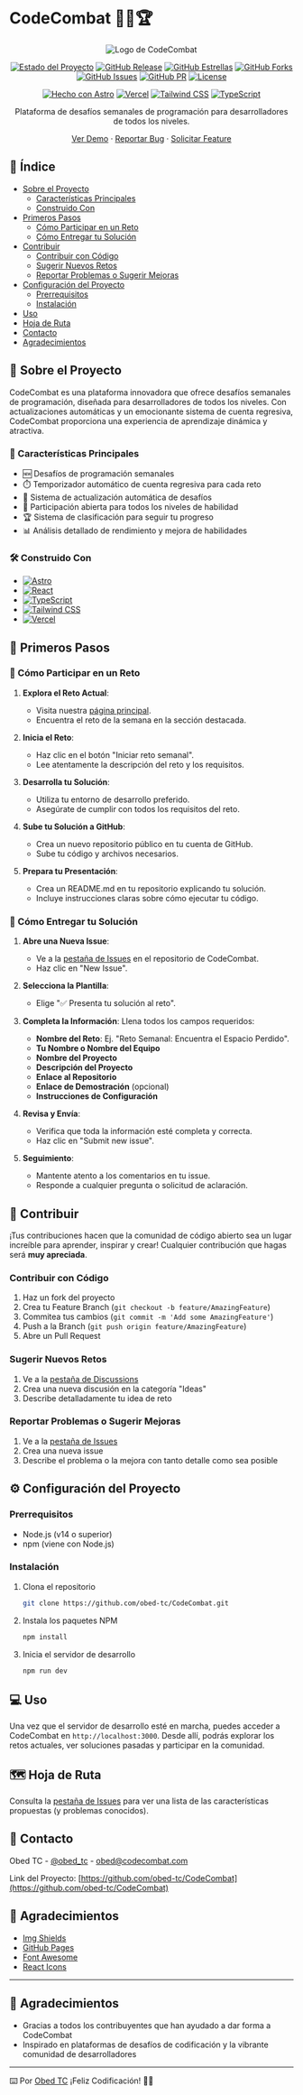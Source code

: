 # CodeCombat 👨‍💻🏆

<div align="center">

![Logo de CodeCombat](/api/placeholder/200/100)

[![Estado del Proyecto](https://img.shields.io/badge/estado-activo-success.svg)]()
[![GitHub Release](https://img.shields.io/github/release/obed-tc/CodeCombat.svg)](https://github.com/obed-tc/CodeCombat/releases/)
[![GitHub Estrellas](https://img.shields.io/github/stars/obed-tc/CodeCombat.svg?style=social&label=Estrella&maxAge=2592000)](https://github.com/obed-tc/CodeCombat/stargazers/)
[![GitHub Forks](https://img.shields.io/github/forks/obed-tc/CodeCombat.svg?style=social&label=Fork&maxAge=2592000)](https://github.com/obed-tc/CodeCombat/network/)
[![GitHub Issues](https://img.shields.io/github/issues/obed-tc/CodeCombat.svg)](https://github.com/obed-tc/CodeCombat/issues/)
[![GitHub PR](https://img.shields.io/github/issues-pr/obed-tc/CodeCombat.svg)](https://github.com/obed-tc/CodeCombat/pulls/)
[![License](https://img.shields.io/badge/License-MIT-blue.svg)](LICENSE.md)

[![Hecho con Astro](https://astro.badg.es/v2/built-with-astro/small.svg)](https://astro.build)
[![Vercel](https://img.shields.io/badge/Vercel-000000?style=for-the-badge&logo=vercel&logoColor=white)](https://vercel.com/)
[![Tailwind CSS](https://img.shields.io/badge/Tailwind_CSS-38B2AC?style=for-the-badge&logo=tailwind-css&logoColor=white)](https://tailwindcss.com/)
[![TypeScript](https://img.shields.io/badge/TypeScript-007ACC?style=for-the-badge&logo=typescript&logoColor=white)](https://www.typescriptlang.org/)

Plataforma de desafíos semanales de programación para desarrolladores de todos los niveles.

[Ver Demo](https://codecombat-demo.vercel.app) · [Reportar Bug](https://github.com/obed-tc/CodeCombat/issues) · [Solicitar Feature](https://github.com/obed-tc/CodeCombat/issues)

</div>

## 📑 Índice

- [Sobre el Proyecto](#-sobre-el-proyecto)
  - [Características Principales](#-características-principales)
  - [Construido Con](#-construido-con)
- [Primeros Pasos](#-primeros-pasos)
  - [Cómo Participar en un Reto](#-cómo-participar-en-un-reto)
  - [Cómo Entregar tu Solución](#-cómo-entregar-tu-solución)
- [Contribuir](#-contribuir)
  - [Contribuir con Código](#contribuir-con-código)
  - [Sugerir Nuevos Retos](#sugerir-nuevos-retos)
  - [Reportar Problemas o Sugerir Mejoras](#reportar-problemas-o-sugerir-mejoras)
- [Configuración del Proyecto](#-configuración-del-proyecto)
  - [Prerrequisitos](#prerrequisitos)
  - [Instalación](#instalación)
- [Uso](#-uso)
- [Hoja de Ruta](#-hoja-de-ruta)
- [Contacto](#-contacto)
- [Agradecimientos](#-agradecimientos)

## 🚀 Sobre el Proyecto

CodeCombat es una plataforma innovadora que ofrece desafíos semanales de programación, diseñada para desarrolladores de todos los niveles. Con actualizaciones automáticas y un emocionante sistema de cuenta regresiva, CodeCombat proporciona una experiencia de aprendizaje dinámica y atractiva.

### 🌟 Características Principales

- 🆕 Desafíos de programación semanales
- ⏱️ Temporizador automático de cuenta regresiva para cada reto
- 🔄 Sistema de actualización automática de desafíos
- 👥 Participación abierta para todos los niveles de habilidad
- 🏆 Sistema de clasificación para seguir tu progreso
- 📊 Análisis detallado de rendimiento y mejora de habilidades

### 🛠 Construido Con

- [![Astro](https://img.shields.io/badge/Astro-0C1222?style=for-the-badge&logo=astro&logoColor=FDFDFE)](https://astro.build/)
- [![React](https://img.shields.io/badge/React-20232A?style=for-the-badge&logo=react&logoColor=61DAFB)](https://reactjs.org/)
- [![TypeScript](https://img.shields.io/badge/TypeScript-007ACC?style=for-the-badge&logo=typescript&logoColor=white)](https://www.typescriptlang.org/)
- [![Tailwind CSS](https://img.shields.io/badge/Tailwind_CSS-38B2AC?style=for-the-badge&logo=tailwind-css&logoColor=white)](https://tailwindcss.com/)
- [![Vercel](https://img.shields.io/badge/Vercel-000000?style=for-the-badge&logo=vercel&logoColor=white)](https://vercel.com/)

## 🏁 Primeros Pasos

### 🎯 Cómo Participar en un Reto

1. **Explora el Reto Actual**: 
   - Visita nuestra [página principal](https://codecombat-demo.vercel.app).
   - Encuentra el reto de la semana en la sección destacada.

2. **Inicia el Reto**:
   - Haz clic en el botón "Iniciar reto semanal".
   - Lee atentamente la descripción del reto y los requisitos.

3. **Desarrolla tu Solución**:
   - Utiliza tu entorno de desarrollo preferido.
   - Asegúrate de cumplir con todos los requisitos del reto.

4. **Sube tu Solución a GitHub**:
   - Crea un nuevo repositorio público en tu cuenta de GitHub.
   - Sube tu código y archivos necesarios.

5. **Prepara tu Presentación**:
   - Crea un README.md en tu repositorio explicando tu solución.
   - Incluye instrucciones claras sobre cómo ejecutar tu código.

### 📝 Cómo Entregar tu Solución

1. **Abre una Nueva Issue**:
   - Ve a la [pestaña de Issues](https://github.com/obed-tc/CodeCombat/issues) en el repositorio de CodeCombat.
   - Haz clic en "New Issue".

2. **Selecciona la Plantilla**:
   - Elige "✅ Presenta tu solución al reto".

3. **Completa la Información**:
   Llena todos los campos requeridos:
   - **Nombre del Reto**: Ej. "Reto Semanal: Encuentra el Espacio Perdido".
   - **Tu Nombre o Nombre del Equipo**
   - **Nombre del Proyecto**
   - **Descripción del Proyecto**
   - **Enlace al Repositorio**
   - **Enlace de Demostración** (opcional)
   - **Instrucciones de Configuración**

4. **Revisa y Envía**:
   - Verifica que toda la información esté completa y correcta.
   - Haz clic en "Submit new issue".

5. **Seguimiento**:
   - Mantente atento a los comentarios en tu issue.
   - Responde a cualquier pregunta o solicitud de aclaración.

## 🤝 Contribuir

¡Tus contribuciones hacen que la comunidad de código abierto sea un lugar increíble para aprender, inspirar y crear! Cualquier contribución que hagas será **muy apreciada**.

### Contribuir con Código

1. Haz un fork del proyecto
2. Crea tu Feature Branch (`git checkout -b feature/AmazingFeature`)
3. Commitea tus cambios (`git commit -m 'Add some AmazingFeature'`)
4. Push a la Branch (`git push origin feature/AmazingFeature`)
5. Abre un Pull Request

### Sugerir Nuevos Retos

1. Ve a la [pestaña de Discussions](https://github.com/obed-tc/CodeCombat/discussions)
2. Crea una nueva discusión en la categoría "Ideas"
3. Describe detalladamente tu idea de reto

### Reportar Problemas o Sugerir Mejoras

1. Ve a la [pestaña de Issues](https://github.com/obed-tc/CodeCombat/issues)
2. Crea una nueva issue
3. Describe el problema o la mejora con tanto detalle como sea posible

## ⚙️ Configuración del Proyecto

### Prerrequisitos

- Node.js (v14 o superior)
- npm (viene con Node.js)

### Instalación

1. Clona el repositorio
   ```sh
   git clone https://github.com/obed-tc/CodeCombat.git
   ```
2. Instala los paquetes NPM
   ```sh
   npm install
   ```
3. Inicia el servidor de desarrollo
   ```sh
   npm run dev
   ```

## 💻 Uso

Una vez que el servidor de desarrollo esté en marcha, puedes acceder a CodeCombat en `http://localhost:3000`. Desde allí, podrás explorar los retos actuales, ver soluciones pasadas y participar en la comunidad.

## 🗺 Hoja de Ruta

Consulta la [pestaña de Issues](https://github.com/obed-tc/CodeCombat/issues) para ver una lista de las características propuestas (y problemas conocidos).

## 📧 Contacto

Obed TC - [@obed_tc](https://twitter.com/obed_tc) - obed@codecombat.com

Link del Proyecto: [https://github.com/obed-tc/CodeCombat](https://github.com/obed-tc/CodeCombat)

## 🙏 Agradecimientos

- [Img Shields](https://shields.io)
- [GitHub Pages](https://pages.github.com)
- [Font Awesome](https://fontawesome.com)
- [React Icons](https://react-icons.github.io/react-icons/search)

---

## 🙏 Agradecimientos

- Gracias a todos los contribuyentes que han ayudado a dar forma a CodeCombat
- Inspirado en plataformas de desafíos de codificación y la vibrante comunidad de desarrolladores

---
⌨️ Por [Obed TC](https://github.com/obed-tc) 
¡Feliz Codificación! 🚀✨